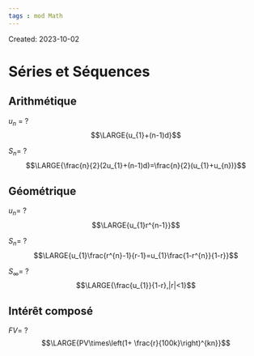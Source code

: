 ```yaml
---
tags : mod Math
---
```

Created: 2023-10-02

# Séries et Séquences
## Arithmétique
$u_{n}$ =
?
$$\LARGE{u_{1}+(n-1)d}$$
<!--SR:!2023-11-22,6,248-->

$S_n$=
?
$$\LARGE{\frac{n}{2}(2u_{1}+(n-1)d)=\frac{n}{2}(u_{1}+u_{n})}$$
<!--SR:!2023-11-25,5,230-->

## Géométrique
$u_{n}$=
?
$$\LARGE{u_{1}r^{n-1}}$$
<!--SR:!2023-11-22,2,208-->

$S_{n}$=
?
$$\LARGE{u_{1}\frac{r^{n}-1}{r-1}=u_{1}\frac{1-r^{n}}{1-r}}$$
<!--SR:!2023-12-12,18,284-->

$S_{\infty}$=
?
$$\LARGE{\frac{u_{1}}{1-r},|r|<1}$$
<!--SR:!2023-11-25,1,166-->

## Intérêt composé
$FV$=
?
$$\LARGE{PV\times\left(1+ \frac{r}{100k}\right)^{kn}}$$
<!--SR:!2023-12-01,13,250-->